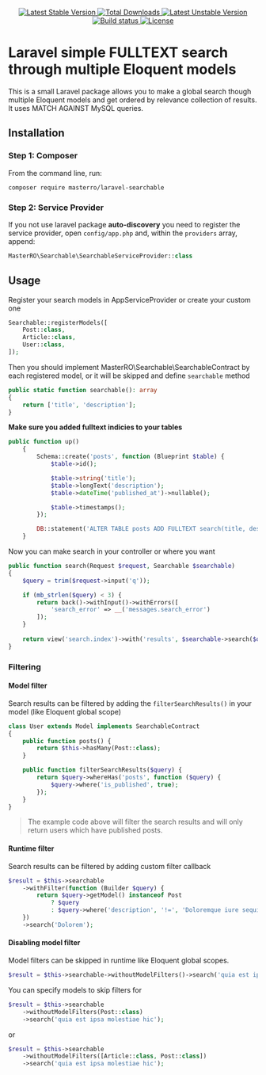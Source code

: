 <p align="center">
    <a href="https://packagist.org/packages/masterro/laravel-searchable">
        <img src="https://poser.pugx.org/masterro/laravel-searchable/v/stable" alt="Latest Stable Version">
    </a>
    <a href="https://packagist.org/packages/masterro/laravel-searchable">
        <img src="https://poser.pugx.org/masterro/laravel-searchable/downloads" alt="Total Downloads">
    </a>
    <a href="https://packagist.org/packages/masterro/laravel-searchable">
        <img src="https://poser.pugx.org/masterro/laravel-searchable/v/unstable" alt="Latest Unstable Version">
    </a>
    <a href="https://travis-ci.org/MasterRO94/laravel-searchable">
        <img src="https://travis-ci.org/MasterRO94/laravel-searchable.svg" alt="Build status">
    </a>
    <a href="https://github.com/MasterRO94/laravel-searchable/blob/master/LICENCE.txt">
        <img src="https://poser.pugx.org/masterro/laravel-searchable/license" alt="License">
    </a>
</p>

# Laravel simple FULLTEXT search through multiple Eloquent models 
This is a small Laravel package allows you to make a global search though multiple Eloquent models and get ordered by relevance collection of results.
It uses MATCH AGAINST MySQL queries.

## Installation

### Step 1: Composer

From the command line, run:

```
composer require masterro/laravel-searchable
```

### Step 2: Service Provider

If you not use laravel package **auto-discovery** you need to register the service provider, open `config/app.php` and, within the `providers` array, append:

```php
MasterRO\Searchable\SearchableServiceProvider::class
```

## Usage

Register your search models in AppServiceProvider or create your custom one

```php
Searchable::registerModels([
    Post::class,
    Article::class,
    User::class,
]);
```

Then you should implement MasterRO\Searchable\SearchableContract by each registered model, or it will be skipped and define `searchable` method

```php
public static function searchable(): array
{
    return ['title', 'description'];
}
```

**Make sure you added fulltext indicies to your tables**
```php
public function up()
    {
        Schema::create('posts', function (Blueprint $table) {
            $table->id();

            $table->string('title');
            $table->longText('description');
            $table->dateTime('published_at')->nullable();

            $table->timestamps();
        });

        DB::statement('ALTER TABLE posts ADD FULLTEXT search(title, description)');
    }
```

Now you can make search in your controller or where you want

```php
public function search(Request $request, Searchable $searchable)
{
    $query = trim($request->input('q'));

    if (mb_strlen($query) < 3) {
        return back()->withInput()->withErrors([
            'search_error' => __('messages.search_error')
        ]);
    }
    
    return view('search.index')->with('results', $searchable->search($query));
}
```

### Filtering

#### Model filter
Search results can be filtered by adding the `filterSearchResults()` in your model (like Eloquent global scope)
```php
class User extends Model implements SearchableContract
{
    public function posts() {
        return $this->hasMany(Post::class);
    }

    public function filterSearchResults($query) {
        return $query->whereHas('posts', function ($query) {
            $query->where('is_published', true);
        });
    }
}
```
> The example code above will filter the search results and will only return users which have published posts.


#### Runtime filter
Search results can be filtered by adding custom filter callback 

```php
$result = $this->searchable
    ->withFilter(function (Builder $query) {
        return $query->getModel() instanceof Post
            ? $query
            : $query->where('description', '!=', 'Doloremque iure sequi quos sequi consequatur.');
    })
    ->search('Dolorem');
```


#### Disabling model filter
Model filters can be skipped in runtime like Eloquent global scopes. 

```php
$result = $this->searchable->withoutModelFilters()->search('quia est ipsa molestiae hic');
```

You can specify models to skip filters for
```php
$result = $this->searchable
    ->withoutModelFilters(Post::class)
    ->search('quia est ipsa molestiae hic');
```

or

```php
$result = $this->searchable
    ->withoutModelFilters([Article::class, Post::class])
    ->search('quia est ipsa molestiae hic');
```
